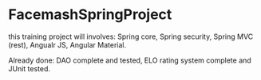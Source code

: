 # FacemashSpringProject

this training project will involves:
  Spring core,
  Spring security,
  Spring MVC (rest),
  Angualr JS,
  Angular Material.
  
Already done:
  DAO complete and tested,
  ELO rating system complete and JUnit tested.
